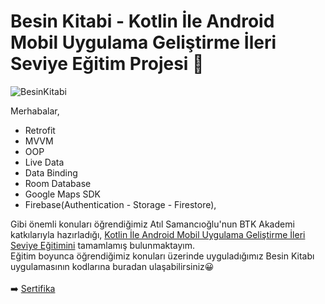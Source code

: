 # Besin Kitabi - Kotlin İle Android Mobil Uygulama Geliştirme İleri Seviye Eğitim Projesi 📱

![BesinKitabi](https://user-images.githubusercontent.com/49096704/117844948-cb3cfc00-b288-11eb-8e8f-97bc43390718.gif)

Merhabalar,

- Retrofit
- MVVM
- OOP
- Live Data
- Data Binding
- Room Database
- Google Maps SDK
- Firebase(Authentication - Storage - Firestore),

Gibi önemli konuları öğrendiğimiz Atıl Samancıoğlu'nun BTK Akademi katkılarıyla hazırladığı, [Kotlin İle Android Mobil Uygulama Geliştirme İleri Seviye Eğitimini](https://www.btkakademi.gov.tr/portal/course/kotlin-ile-android-mobil-uygulama-gelistirme-ileri-seviye-10359#!/about) tamamlamış bulunmaktayım.
<br/>
Eğitim boyunca öğrendiğimiz konuları üzerinde uyguladığımız Besin Kitabı uygulamasının kodlarına buradan ulaşabilirsiniz😀<br/><br/>
➡️
[Sertifika](https://www.btkakademi.gov.tr/portal/certificate/validate?certificateId=b6QDDwRa) <br/>

